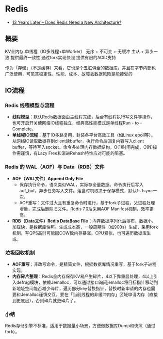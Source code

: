 # Redis

- [13 Years Later – Does Redis Need a New Architecture?](https://redis.io/blog/redis-architecture-13-years-later/)

## 概要

KV全内存
单线程（IO多线程+单Worker）
无序 + 不可变 + 无缓冲
主从 + 异步一致
提供最终一致性
通过fork实现快照
提供有限的ACID支持

作为「存储」（不是缓存）来看，它也是个五脏俱全的数据库，并且在字节内部也广泛使用，可见其稳定性、性能、成本、故障丢数据风险是能接受的

## IO流程

### Redis 线程模型与流程

- **线程模型**：默认Redis数据面由主线程完成，后台有线程执行写文件等操作，也可开启开关使网络IO线程独立，经典高性能模式是单线程Run - to - Complete。
- **单线程IO流程**：基于IO多路复用，封装各平台高效工具（如Linux epoll等）。从网络IO读取数据存到client读buffer，执行命令后回复内容写入client buffer，等待写入socket。命令多处理内存数据结构，O(1)时间完成，O(N)操作需谨慎，有Lazy Free和渐进Rehash特性应对可能的阻塞。

### Redis 的 WAL（AOF）与 Data（RDB）文件

- **AOF（WAL文件）Append Only File**
  - 保存执行命令，语义类似WAL，实际存全量数据。命令执行后写入aof_buf，异步任务写入文件。落盘时机取决于保存模式，默认1s fsync一次。
  - AOF重写：文件过大且有重复命令时进行，基于fork子进程，父进程处理增量，完成后删除旧文件。Redis 7.0后采用AOF Manifest机制，效率更高。
- **RDB（Data文件）Redis DataBase File**：内存数据序列化后排布，数据小、加载快，是数据库快照。生成成本高，一般周期性（如900s）生成，采用fork机制，写QPS高时可能因COW致内存暴涨、CPU紧张，也可遍历数据库生成。

### 垃圾回收机制

- **AOF重写**：非改写命令，是精简文件，根据数据库情况重写，基于fork子进程实现。
- **内存碎片整理**：Redis全内存保存KV易产生碎片，4以下靠重启处理，4以上引入defrag模块，依赖Jemalloc，可以通过接口询问jemalloc将目标指针移动到新地址空间能否减少碎片，遍历部分key替换指针，替换时新申请的内存也需要和Jemalloc谨慎交互，要在「当前线程的非缓冲内存」区域申请内存（直接到更底层），否则碎片就更碎片了。

### 小结

Redis存储引擎不标准，适用于数据量小场景，方便做数据库Dump和快照（通过fork）。